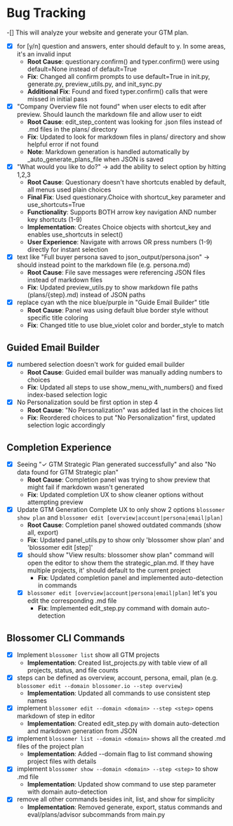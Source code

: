 # Bug Tracking
-[] This will analyze your website and generate your GTM plan.
-[x] for [y/n] question and answers, enter should default to y. In some areas, it's an invalid input
    - **Root Cause**: questionary.confirm() and typer.confirm() were using default=None instead of default=True
    - **Fix**: Changed all confirm prompts to use default=True in init.py, generate.py, preview_utils.py, and init_sync.py
    - **Additional Fix**: Found and fixed typer.confirm() calls that were missed in initial pass
-[x] "Company Overview file not found" when user elects to edit after preview. Should launch the markdown file and allow user to eidt
    - **Root Cause**: edit_step_content was looking for .json files instead of .md files in the plans/ directory
    - **Fix**: Updated to look for markdown files in plans/ directory and show helpful error if not found
    - **Note**: Markdown generation is handled automatically by _auto_generate_plans_file when JSON is saved
-[x] "What would you like to do?" -> add the ability to select option by hitting 1,2,3
    - **Root Cause**: Questionary doesn't have shortcuts enabled by default, all menus used plain choices
    - **Final Fix**: Used questionary.Choice with shortcut_key parameter and use_shortcuts=True
    - **Functionality**: Supports BOTH arrow key navigation AND number key shortcuts (1-9)
    - **Implementation**: Creates Choice objects with shortcut_key and enables use_shortcuts in select()
    - **User Experience**: Navigate with arrows OR press numbers (1-9) directly for instant selection
-[x] text like "Full buyer persona saved to json_output/persona.json" -> should instead point to the markdown file (e.g. persona.md)
    - **Root Cause**: File save messages were referencing JSON files instead of markdown files
    - **Fix**: Updated preview_utils.py to show markdown file paths (plans/{step}.md) instead of JSON paths
-[x] replace cyan wth the nice blue/purple in "Guide Email Builder" title
    - **Root Cause**: Panel was using default blue border style without specific title coloring
    - **Fix**: Changed title to use blue_violet color and border_style to match

## Guided Email Builder
-[x] numbered selection doesn't work for guided email builder
    - **Root Cause**: Guided email builder was manually adding numbers to choices
    - **Fix**: Updated all steps to use show_menu_with_numbers() and fixed index-based selection logic
-[x] No Personalization sould be first option in step 4
    - **Root Cause**: "No Personalization" was added last in the choices list
    - **Fix**: Reordered choices to put "No Personalization" first, updated selection logic accordingly

## Completion Experience
-[x] Seeing "✓ GTM Strategic Plan generated successfully" and also "No data found for GTM Strategic plan"
    - **Root Cause**: Completion panel was trying to show preview that might fail if markdown wasn't generated
    - **Fix**: Updated completion UX to show cleaner options without attempting preview
-[x] Update GTM Generation Complete UX to only show 2 options `blossomer show plan` and `blossomer edit [overview|account|persona|email|plan]` 
    - **Root Cause**: Completion panel showed outdated commands (show all, export)
    - **Fix**: Updated panel_utils.py to show only 'blossomer show plan' and 'blossomer edit [step]'
    -[x] should show "View results: blossomer show plan" command will open the editor to show them the strategic_plan.md. If they have multiple projects, it' should default to the current project
        - **Fix**: Updated completion panel and implemented auto-detection in commands
    -[x] `blossomer edit [overview|account|persona|email|plan]` let's you edit the corresponding .md file
        - **Fix**: Implemented edit_step.py command with domain auto-detection

## Blossomer CLI Commands
-[x] Implement `blossomer list` show all GTM projects
    - **Implementation**: Created list_projects.py with table view of all projects, status, and file counts
-[x] steps can be defined as overview, account, persona, email, plan (e.g. `blossomer edit --domain blossomer.io --step overview`)
    - **Implementation**: Updated all commands to use consistent step names
-[x] implement `blossomer edit --domain <domain> --step <step>` opens markdown of step in editor
    - **Implementation**: Created edit_step.py with domain auto-detection and markdown generation from JSON
-[x] implement `blossomer list --domain <domain>` shows all the created .md files of the project plan
    - **Implementation**: Added --domain flag to list command showing project files with details
-[x] implement `blossomer show --domain <domain> --step <step>` to show .md file
    - **Implementation**: Updated show command to use step parameter with domain auto-detection
-[x] remove all other commands besides init, list, and show for simplicity
    - **Implementation**: Removed generate, export, status commands and eval/plans/advisor subcommands from main.py
